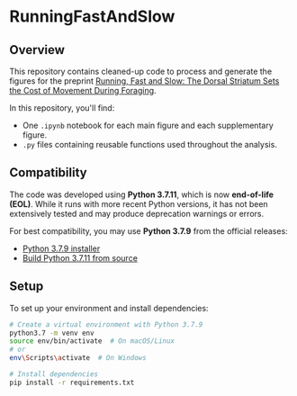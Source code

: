 # RunningFastAndSlow

## Overview
This repository contains cleaned-up code to process and generate the figures for the preprint [Running, Fast and Slow: The Dorsal Striatum Sets the Cost of Movement During Foraging](https://www.biorxiv.org/content/10.1101/2024.05.31.596850v1).

In this repository, you'll find:
- One `.ipynb` notebook for each main figure and each supplementary figure.
- `.py` files containing reusable functions used throughout the analysis.

## Compatibility
The code was developed using **Python 3.7.11**, which is now **end-of-life (EOL)**. While it runs with more recent Python versions, it has not been extensively tested and may produce deprecation warnings or errors.

For best compatibility, you may use **Python 3.7.9** from the official releases:
- [Python 3.7.9 installer](https://www.python.org/downloads/release/python-379/)
- [Build Python 3.7.11 from source](https://www.python.org/downloads/release/python-3711/)

## Setup
To set up your environment and install dependencies:

```sh
# Create a virtual environment with Python 3.7.9
python3.7 -m venv env
source env/bin/activate  # On macOS/Linux
# or
env\Scripts\activate  # On Windows

# Install dependencies
pip install -r requirements.txt
```

